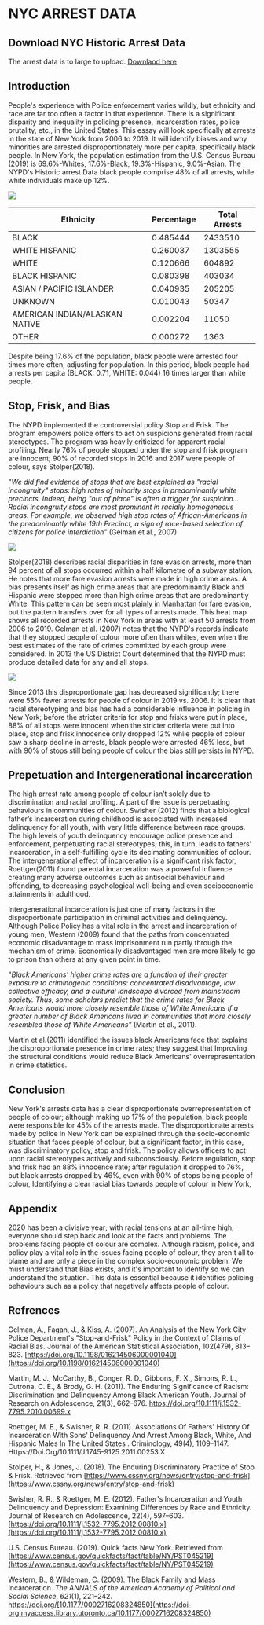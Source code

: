 # NYC ARREST DATA

## Download NYC Historic Arrest Data

The arrest data is to large to upload. [Downlaod here](https://drive.google.com/file/d/1GidQH-lOX-eMiV12oAKEl767RywfabDb/view?usp=sharing)

## Introduction


People's experience with Police enforcement varies wildly, but ethnicity and race are far too often a factor in that experience. There is a significant disparity and inequality in policing presence, incarceration rates, police brutality, etc., in the United States. This essay will look specifically at arrests in the state of New York from 2006 to 2019. It will identify biases and why minorities are arrested disproportionately more per capita, specifically black people. In New York, the population estimation from the U.S. Census Bureau (2019) is 69.6%-Whites, 17.6%-Black, 19.3%-Hispanic, 9.0%-Asian. The NYPD's Historic arrest Data black people comprise 48% of all arrests, while white individuals make up 12%.

![](https://github.com/galaddirie/nyc_arrest_data/blob/main/img/post_race_graph.png)

| **Ethnicity** | **Percentage** | **Total Arrests** |
| --- | --- | --- |
| BLACK | 0.485444 | 2433510 |
| WHITE HISPANIC | 0.260037 | 1303555 |
| WHITE | 0.120666 | 604892 |
| BLACK HISPANIC | 0.080398 | 403034 |
| ASIAN / PACIFIC ISLANDER | 0.040935 | 205205 |
| UNKNOWN | 0.010043 | 50347 |
| AMERICAN INDIAN/ALASKAN NATIVE | 0.002204 | 11050 |
| OTHER | 0.000272 | 1363 |



Despite being 17.6% of the population, black people were arrested four times more often, adjusting for population. In this period, black people had arrests per capita (BLACK: 0.71, WHITE: 0.044) 16 times larger than white people.

## Stop, Frisk, and Bias

The NYPD implemented the controversial policy Stop and Frisk. The program empowers police offers to act on suspicions generated from racial stereotypes. The program was heavily criticized for apparent racial profiling. Nearly 76% of people stopped under the stop and frisk program are innocent; 90% of recorded stops in 2016 and 2017 were people of colour, says Stolper(2018).

&quot;_We did find evidence of stops that are best explained as &quot;racial incongruity&quot; stops: high rates of minority stops in predominantly white precincts. Indeed, being &quot;out of place&quot; is often a trigger for suspicion… Racial incongruity stops are most prominent in racially homogeneous areas. For example, we observed high stop rates of African-Americans in the predominantly white 19th Precinct, a sign of race-based selection of citizens for police interdiction&quot;_ (Gelman et al., 2007)

![](https://github.com/galaddirie/nyc_arrest_data/blob/main/img/race_heat_map.png)

Stolper(2018) describes racial disparities in fare evasion arrests, more than 94 percent of all stops occurred within a half kilometre of a subway station. He notes that more fare evasion arrests were made in high crime areas. A bias presents itself as high crime areas that are predominantly Black and Hispanic were stopped more than high crime areas that are predominantly White. This pattern can be seen most plainly in Manhattan for fare evasion, but the pattern transfers over for all types of arrests made. This heat map shows all recorded arrests in New York in areas with at least 50 arrests from 2006 to 2019. Gelman et al. (2007) notes that the NYPD's records indicate that they stopped people of colour more often than whites, even when the best estimates of the rate of crimes committed by each group were considered. In 2013 the US District Court determined that the NYPD must produce detailed data for any and all stops.

![](https://github.com/galaddirie/nyc_arrest_data/blob/main/img/race_line_graph.png)

Since 2013 this disproportionate gap has decreased significantly; there were 55% fewer arrests for people of colour in 2019 vs. 2006. It is clear that racial stereotyping and bias has had a considerable influence in policing in New York; before the stricter criteria for stop and frisks were put in place, 88% of all stops were innocent when the stricter criteria were put into place, stop and frisk innocence only dropped 12% while people of colour saw a sharp decline in arrests, black people were arrested 46% less, but with 90% of stops still being people of colour the bias still persists in NYPD.

## Prepetuation and Intergenerational incarceration

The high arrest rate among people of colour isn’t solely due to discrimination and racial profiling. A part of the issue is perpetuating behaviours in communities of colour. Swisher (2012) finds that a biological father’s incarceration during childhood is associated with increased delinquency for all youth, with very little difference between race groups. The high levels of youth delinquency encourage police presence and enforcement, perpetuating racial stereotypes; this, in turn, leads to fathers’ incarceration, in a self-fulfilling cycle its decimating communities of colour. The intergenerational effect of incarceration is a significant risk factor, Roettger(2011) found parental incarceration was a powerful influence creating many adverse outcomes such as antisocial behaviour and offending, to decreasing psychological well-being and even socioeconomic attainments in adulthood.

Intergenerational incarceration is just one of many factors in the disproportionate participation in criminal activities and delinquency. Although Police Policy has a vital role in the arrest and incarceration of young men, Western (2009) found that the paths from concentrated economic disadvantage to mass imprisonment run partly through the mechanism of crime. Economically disadvantaged men are more likely to go to prison than others at any given point in time.

&quot;_Black Americans&#39; higher crime rates are a function of their greater exposure to criminogenic conditions: concentrated disadvantage, low collective efficacy, and a cultural landscape divorced from mainstream society. Thus, some scholars predict that the crime rates for Black Americans would more closely resemble those of White Americans if a greater number of Black Americans lived in communities that more closely resembled those of White Americans&quot;_ (Martin et al., 2011).

Martin et al.(2011) identified the issues black Americans face that explains the disproportionate presence in crime rates; they suggest that Improving the structural conditions would reduce Black Americans' overrepresentation in crime statistics.
## Conclusion

New York's arrests data has a clear disproportionate overrepresentation of people of colour; although making up 17% of the population, black people were responsible for 45% of the arrests made. The disproportionate arrests made by police in New York can be explained through the socio-economic situation that faces people of colour, but a significant factor, in this case, was discriminatory policy, stop and frisk. The policy allows officers to act upon racial stereotypes actively and subconsciously. Before regulation, stop and frisk had an 88% innocence rate; after regulation it dropped to 76%, but black arrests dropped by 46%, even with 90% of stops being people of colour, Identifying a clear racial bias towards people of colour in New York,

## Appendix

2020 has been a divisive year; with racial tensions at an all-time high; everyone should step back and look at the facts and problems. The problems facing people of colour are complex. Although racism, police, and policy play a vital role in the issues facing people of colour, they aren't all to blame and are only a piece in the complex socio-economic problem. We must understand that Bias exists, and it's important to identify so we can understand the situation. This data is essential because it identifies policing behaviours such as a policy that negatively affects people of colour.

## Refrences

Gelman, A., Fagan, J., &amp; Kiss, A. (2007). An Analysis of the New York City Police Department&#39;s &quot;Stop-and-Frisk&quot; Policy in the Context of Claims of Racial Bias. Journal of the American Statistical Association, 102(479), 813–823. [https://doi.org/10.1198/016214506000001040](https://doi.org/10.1198/016214506000001040)

Martin, M. J., McCarthy, B., Conger, R. D., Gibbons, F. X., Simons, R. L., Cutrona, C. E., &amp; Brody, G. H. (2011). The Enduring Significance of Racism: Discrimination and Delinquency Among Black American Youth. Journal of Research on Adolescence, 21(3), 662–676. https://doi.org/10.1111/j.1532-7795.2010.00699.x

Roettger, M. E., &amp; Swisher, R. R. (2011). Associations Of Fathers&#39; History Of Incarceration With Sons&#39; Delinquency And Arrest Among Black, White, And Hispanic Males In The United States . Criminology, 49(4), 1109–1147. Https://Doi.Org/10.1111/J.1745-9125.2011.00253.X

Stolper, H., &amp; Jones, J. (2018). The Enduring Discriminatory Practice of Stop &amp; Frisk. Retrieved from [https://www.cssny.org/news/entry/stop-and-frisk](https://www.cssny.org/news/entry/stop-and-frisk)

Swisher, R. R., &amp; Roettger, M. E. (2012). Father&#39;s Incarceration and Youth Delinquency and Depression: Examining Differences by Race and Ethnicity. Journal of Research on Adolescence, 22(4), 597–603. [https://doi.org/10.1111/j.1532-7795.2012.00810.x](https://doi.org/10.1111/j.1532-7795.2012.00810.x)

U.S. Census Bureau. (2019). Quick facts New York. Retrieved from [https://www.census.gov/quickfacts/fact/table/NY/PST045219](https://www.census.gov/quickfacts/fact/table/NY/PST045219)

Western, B., &amp; Wildeman, C. (2009). The Black Family and Mass Incarceration. _The ANNALS of the American Academy of Political and Social Science_, _621_(1), 221–242. https://doi.org/[10.1177/0002716208324850](https://doi-org.myaccess.library.utoronto.ca/10.1177/0002716208324850)
